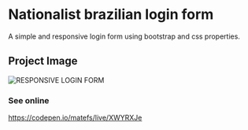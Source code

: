 # Nationalist brazilian login form
A simple and responsive login form using bootstrap and css properties. 


## Project Image
![RESPONSIVE LOGIN FORM](https://user-images.githubusercontent.com/30128774/201430748-aea8dada-934e-483b-9424-085fcfbe5d25.jpg)

### See online 
https://codepen.io/matefs/live/XWYRXJe
